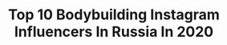 ---
title: Top 10 Bodybuilding Instagram Influencers In Russia In 2020
description: >-
  Find top bodybuilding Instagram influencers in Russia in 2020. Most popular hashtags: #bodybuilding #body #style #girl.
platform: Instagram
profiles:
  - username: "anastasia.motorina"
    fullname: >-
      Anastasia Motorina
    location: "Russia"
    followers: 136489
    engagement: 645
    commentsToLikes: 0.018575
    id: ck5ckforkwrre0i11j6mkr9gm
    verified: false
    hashtags: "#abs, #sixpack, #shredded, #hdlabs"
  - username: "shaevaleksei"
    fullname: >-
      Персональный тренер,с 2005 г.
    location: "Russia"
    followers: 26676
    engagement: 111
    commentsToLikes: 0.064291
    id: ck5qe9wi0zf1l0i11ryoq5n81
    verified: false
    hashtags: "#phl, #nbcrus, #losangeles, #kettlebells"
  - username: "begunova_nastya"
    fullname: >-
      Персональный Тренер Красноярск
    location: "Russia"
    followers: 31547
    engagement: 153
    commentsToLikes: 0.035791
    id: ck9wf0oh3mr510j78virno9k5
    verified: false
    hashtags: "#workouts, #dance, #moscow, #shopping"
  - username: "alexeishredder"
    fullname: >-
      Alexei SHREDDER-Klakotsky
    location: "Russia"
    followers: 46145
    engagement: 668
    commentsToLikes: 0.067707
    id: ck0u139zuvnqo0i19z21tu8te
    verified: false
    hashtags: "#victory, #getfit, #great, #pullups"
  - username: "artyom_samigullin"
    fullname: >-
      Fitness Photographer Moscow
    location: "Russia"
    followers: 35967
    engagement: 114
    commentsToLikes: 0.025154
    id: ck5cfdnd2mqtd0i114mbdf8yl
    verified: false
    hashtags: "#onlineretouch, #editing, #guide, #uk"
  - username: "bellator_arena_sports"
    fullname: >-
      Тренажерный Зал Bellator
    location: "Russia"
    followers: 13756
    engagement: 635
    commentsToLikes: 0.343807
    id: ck5pvkbjziaya0i11heek6eji
    verified: false
    hashtags: "#style"
  - username: "nina__knyazeva"
    fullname: >-
      ⚡ Nina ⚡
    location: "Russia"
    followers: 24723
    engagement: 444
    commentsToLikes: 0.062808
    id: ck8tdjj9e3kh50j78pbxhn02j
    verified: false
    hashtags: "#bodyfitness, #sexybody, #harvard, #sportgirls"
  - username: "nataliya_zibrova"
    fullname: >-
      Nataliya Zibrova
    location: "Russia"
    followers: 605630
    engagement: 463
    commentsToLikes: 0.019063
    id: ck6udw6lzngi80j71kolwpwv4
    verified: false
    hashtags: "#freday, #life, #sunday, #photo"
  - username: "rechkina_ann"
    fullname: >-
      АНЯ,БЬЮТИ-МАНЬЯК СО СТАЖЕМ
    location: "Russia"
    followers: 31425
    engagement: 129
    commentsToLikes: 0.095115
    id: ck6u6ceaces8n0j71n4tjqx8w
    verified: false
    hashtags: "#photosession, #photogram, #travelgram, #bodybuilding"
  - username: "mark_shir"
    fullname: >-
      Mark
    location: "Russia"
    followers: 4092
    engagement: 2972
    commentsToLikes: 0.019449
    id: ckap7bkisjd3l0i78oc29pd8z
    verified: false
    hashtags: "#liketime, #selfie, #sport, #mugshot"
---